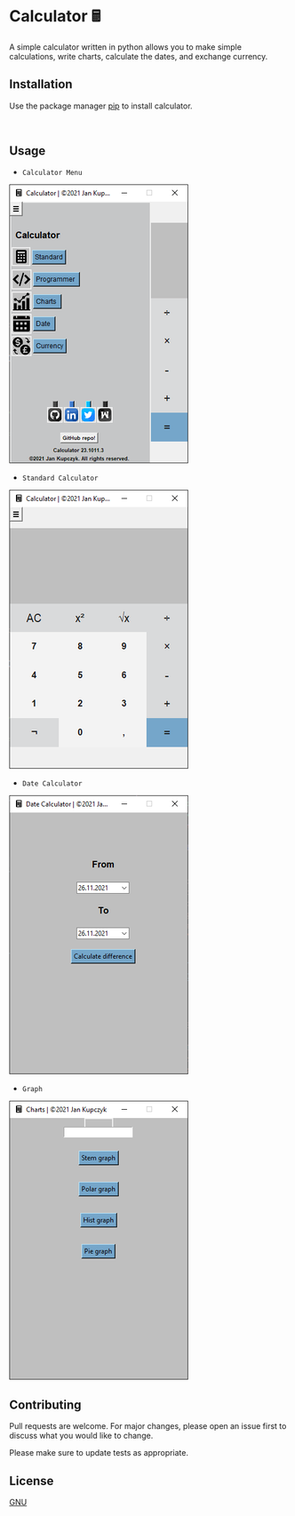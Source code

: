 # Calculator 🖩

A simple calculator written in python allows you to make simple calculations, write charts, calculate the dates, and exchange currency.

## Installation

Use the package manager [pip](https://pip.pypa.io/en/stable/) to install calculator.

```bash
                              
```

## Usage

* ```Calculator Menu```

![Calculator Menu](img/calc_menu.PNG)

* ```Standard Calculator```

![Calculator](img/calc.PNG)

* ```Date Calculator```

![Date Calculator](img/date.PNG)

* ```Graph```

![Graph maker](img/charts.PNG)

## Contributing
Pull requests are welcome. For major changes, please open an issue first to discuss what you would like to change.

Please make sure to update tests as appropriate.

## License
[GNU](https://choosealicense.com/licenses/gnu/)
